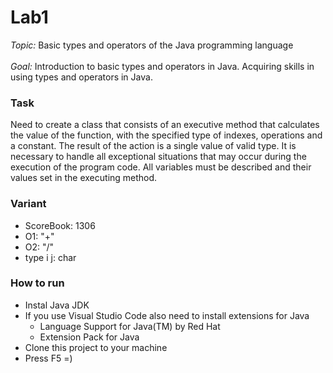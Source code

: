 # Lab1
*Topic:* 
Basic types and operators of the Java programming language<br><br>
*Goal:*
Introduction to basic types and operators in Java. Acquiring skills in using types and operators in Java.

### Task
Need to create a class that consists of an executive method that calculates the value of the function, with the specified type of indexes, operations and a constant. The result of the action is a single value of valid type. It is necessary to handle all exceptional situations that may occur during the execution of the program code. All variables must be described and their values ​​set in the executing method.

### Variant
- ScoreBook:  1306
- O1:  "+"
- O2:  "/"
- type i j:  char

### How to run

- Instal Java JDK
- If you use Visual Studio Code also need to install extensions for Java
  - Language Support for Java(TM) by Red Hat
  - Extension Pack for Java
- Clone this project to your machine
- Press F5 =)
